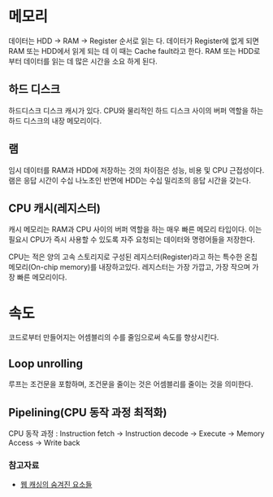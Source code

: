 # 메모리
데이터는 HDD -> RAM -> Register 순서로 읽는 다. 데이터가 Register에 없게 되면 RAM 또는 HDD에서 읽게 되는 데 이 때는 Cache fault라고 한다.
RAM 또는 HDD로부터 데이터를 읽는 데 많은 시간을 소요 하게 된다.

## 하드 디스크
하드디스크 디스크 캐시가 있다. CPU와 물리적인 하드 디스크 사이의 버퍼 역할을 하는 하드 디스크의 내장 메모리이다.

## 램
임시 데이터를 RAM과 HDD에 저장하는 것의 차이점은 성능, 비용 및 CPU 근접성이다. 램은 응답 시간이 수십 나노초인 반면에 HDD는 수십 밀리초의 응답 시간을 갖는다. 

## CPU 캐시(레지스터)
캐시 메모리는 RAM과 CPU 사이의 버퍼 역할을 하는 매우 빠른 메모리 타입이다. 이는 필요시 CPU가 즉시 사용할 수 있도록 자주 요청되는 데이터와 명령어들을 저장한다.

CPU는 적은 양의 고속 스토리지로 구성된 레지스터(Register)라고 하는 특수한 온칩 메모리(On-chip memory)를 내장하고있다. 레지스터는 가장 가깝고, 가장 작으며 가장 빠른 메모리이다. 

# 속도
코드로부터 만들어지는 어셈블리의 수를 줄임으로써 속도를 향상시킨다.
## Loop unrolling
루프는 조건문을 포함하며, 조건문을 줄이는 것은 어셈블리를 줄이는 것을 의미한다.
## Pipelining(CPU 동작 과정 최적화)
CPU 동작 과정 :  Instruction fetch -> Instruction decode -> Execute -> Memory Access -> Write back

### 참고자료
- [웹 캐싱의 숨겨진 요소들](https://mingrammer.com/translation-the-hidden-components-of-web-caching/)